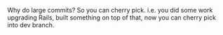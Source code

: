 Why do large commits? So you can cherry pick. i.e. you did some work upgrading Rails, built something on top of that, now you can cherry pick into dev branch.